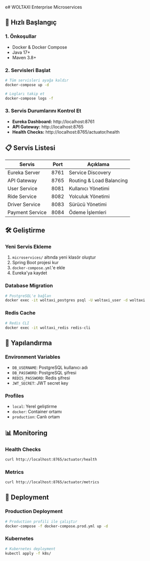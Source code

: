 e# WOLTAXI Enterprise Microservices

## 🚀 Hızlı Başlangıç

### 1. Önkoşullar
- Docker & Docker Compose
- Java 17+
- Maven 3.8+

### 2. Servisleri Başlat
```bash
# Tüm servisleri ayağa kaldır
docker-compose up -d

# Logları takip et
docker-compose logs -f
```

### 3. Servis Durumlarını Kontrol Et
- **Eureka Dashboard:** http://localhost:8761
- **API Gateway:** http://localhost:8765
- **Health Checks:** http://localhost:8765/actuator/health

## 📋 Servis Listesi

| Servis | Port | Açıklama |
|--------|------|----------|
| Eureka Server | 8761 | Service Discovery |
| API Gateway | 8765 | Routing & Load Balancing |
| User Service | 8081 | Kullanıcı Yönetimi |
| Ride Service | 8082 | Yolculuk Yönetimi |
| Driver Service | 8083 | Sürücü Yönetimi |
| Payment Service | 8084 | Ödeme İşlemleri |

## 🛠️ Geliştirme

### Yeni Servis Ekleme
1. `microservices/` altında yeni klasör oluştur
2. Spring Boot projesi kur
3. `docker-compose.yml`'e ekle
4. Eureka'ya kaydet

### Database Migration
```bash
# PostgreSQL'e bağlan
docker exec -it woltaxi_postgres psql -U woltaxi_user -d woltaxi
```

### Redis Cache
```bash
# Redis CLI
docker exec -it woltaxi_redis redis-cli
```

## 🔧 Yapılandırma

### Environment Variables
- `DB_USERNAME`: PostgreSQL kullanıcı adı
- `DB_PASSWORD`: PostgreSQL şifresi  
- `REDIS_PASSWORD`: Redis şifresi
- `JWT_SECRET`: JWT secret key

### Profiles
- `local`: Yerel geliştirme
- `docker`: Container ortamı
- `production`: Canlı ortam

## 📊 Monitoring

### Health Checks
```bash
curl http://localhost:8765/actuator/health
```

### Metrics
```bash
curl http://localhost:8765/actuator/metrics
```

## 🚀 Deployment

### Production Deployment
```bash
# Production profili ile çalıştır
docker-compose -f docker-compose.prod.yml up -d
```

### Kubernetes
```bash
# Kubernetes deployment
kubectl apply -f k8s/
```
